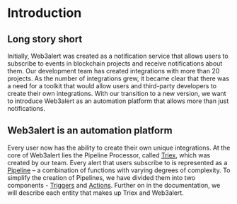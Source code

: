 # Introduction

## Long story short

Initially, Web3alert was created as a notification service that allows users to subscribe to events in blockchain projects and receive notifications about them. Our development team has created integrations with more than 20 projects. As the number of integrations grew, it became clear that there was a need for a toolkit that would allow users and third-party developers to create their own integrations. With our transition to a new version, we want to introduce Web3alert as an automation platform that allows more than just notifications.

## Web3alert is an automation platform

Every user now has the ability to create their own unique integrations. At the core of Web3alert lies the Pipeline Processor, called [Triex](triex.md#triex-less-than-greater-than), which was created by our team. Every alert that users subscribe to is represented as a [Pipeline](triex.md#pipeline-less-than-greater-than) – a combination of functions with varying degrees of complexity. To simplify the creation of Pipelines, we have divided them into two components - [Triggers](web3alert.md#user-content-trigger) and [Actions](web3alert.md#action). Further on in the documentation, we will describe each entity that makes up Triex and Web3alert.
